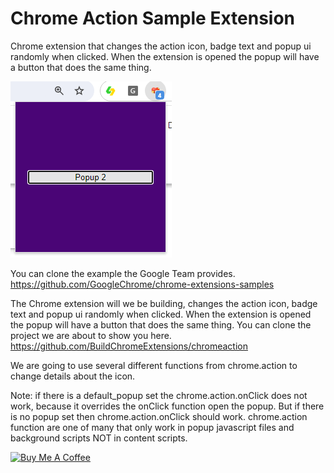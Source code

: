 # Chrome Action Sample Extension
Chrome extension that changes the action icon, badge text and popup ui randomly when clicked. When the extension is opened the popup will have a button that does the same thing.

<img src="./screenshot.png" alt="Chrome Action" />

You can clone the example the Google Team provides. https://github.com/GoogleChrome/chrome-extensions-samples

The Chrome extension will we be building, changes the action icon, badge text and popup ui randomly when clicked. When the extension is opened the popup will have a button that does the same thing. You can clone the project we are about to show you here. https://github.com/BuildChromeExtensions/chromeaction

We are going to use several different functions from chrome.action to change details about the icon. 


Note: if there is a default_popup set the chrome.action.onClick does not work, because it overrides the onClick function open the popup. But if there is no popup set then chrome.action.onClick should work. chrome.action function are one of many that only work in popup javascript files and background scripts NOT in content scripts.

<a href="https://www.buymeacoffee.com/m2kdevelopments" target="_blank">
<img src="https://cdn.buymeacoffee.com/buttons/v2/default-yellow.png" alt="Buy Me A Coffee" style="height: 60px !important;width: 217px !important;" >
</a>

